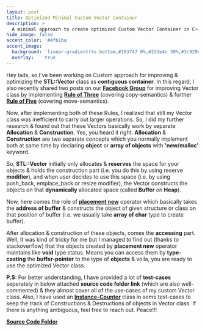 ```yaml
---
layout: post
title: Optimized Minimal Custom Vector Container
description: >
  A minimal approach to create optimized Custom Vector Container in C++, covering 'Rule of Five' & implementing the concept of 'Mapping Objects on Dynamically Allocated Buffer'.
hide_image: false
accent_color: '#4fb1ba'
accent_image:
  background: 'linear-gradient(to bottom,#193747 0%,#233e4c 30%,#3c929e 50%,#d5d5d4 70%,#cdccc8 100%)'
  overlay:    true
---
```


Hey lads, so I've been working on Custom approach for improving & optimizing the **STL::Vector** class as **contiguous container**. In this regard, I also recently shared two posts on our <a href="https://www.facebook.com/groups/450885176097764" target="_blank"><b>Facebook Group</b></a> for improving Vector class by implementing [**Rule of Three**](/assets/blog_material/Rule_of_Three.pdf) (covering copy-semantics) & further <a href="https://www.internalpointers.com/post/c-rvalue-references-and-move-semantics-beginners" target="_blank"><b>Rule of Five</b></a> (covering move-semantics).
    
Now, after implementing both of these Rules, I realized that still my Vector class was inefficient to carry out larger operations. So, I did my further research & found out that these Vectors basically work by separate **Allocation** & **Construction**. Yes, you heard it right. **Allocation** & **Construction** are two separate concepts which you normally implement both at same time by declaring **object** or **array of objects** with **'new/malloc'** keyword.

So, **STL::Vector** initially only allocates & **reserves** the space for your objects & holds the construction part (i.e. you do this by using reserve **modifier**), and when user decides to use this space (i.e. by using push_back, emplace_back or resize modifier), the Vector constructs the objects on that **dynamically** allocated space (called **Buffer** on **Heap**).

Now, here comes the role of <a href="https://www.geeksforgeeks.org/placement-new-operator-cpp" target="_blank"><b>placement new</b></a> operator which basically takes the **address of buffer** & constructs the object of given structure or class on that position of buffer (i.e. we usually take **array of char** type to create buffer).

After allocation & construction of these objects, comes the **accessing** part. Well, It was kind of tricky for me but I managed to find out (thanks to stackoverflow) that the objects created by **placement new** operator maintains like **void** type status. Means you can access them by **type-casting** the **buffer-pointer** to the type of **objects** & voila, you are ready to use the optimized Vector class.

**P.S:** For better understanding, I have provided a lot of **test-cases** seperately in below attached **source code folder link** (which are also well-commented) & they almost cover all of the use-cases of my custom Vector class. Also, I have used an <a href="https://tristanbrindle.com/posts/beware-copies-initializer-list"
    target="_blank"><b>Instance-Counter</b></a> class in some test-cases to keep the track of Constructions & Destructions of objects in Vector class.
If there is anything ambiguous, feel free to reach out. Peace!!!

<a href="https://github.com/HypertextAssassin0273/Data_Structures_in_Cpp/tree/main/MY_DS_LIBRARY/Contiguous_Structures" target="_blank"><b>Source Code Folder</b></a>
